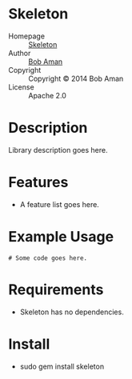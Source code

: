 # Skeleton

<dl>
  <dt>Homepage</dt><dd><a href="https://skeleton.github.io/">Skeleton</a></dd>
  <dt>Author</dt><dd><a href="mailto:bob@sporkmonger.com">Bob Aman</a></dd>
  <dt>Copyright</dt><dd>Copyright © 2014 Bob Aman</dd>
  <dt>License</dt><dd>Apache 2.0</dd>
</dl>

# Description

Library description goes here.

# Features

* A feature list goes here.

# Example Usage

    # Some code goes here.

# Requirements

* Skeleton has no dependencies.

# Install

* sudo gem install skeleton
